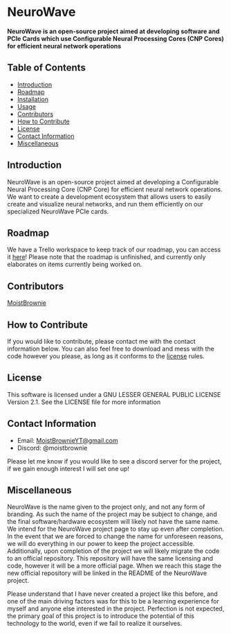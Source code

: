 # NeuroWave

**NeuroWave is an open-source project aimed at developing software and PCIe Cards which use Configurable Neural Processing Cores (CNP Cores) for efficient neural network operations**

## Table of Contents

- [Introduction](#Introduction)
- [Roadmap](#Roadmap)
- [Installation](#Installation)
- [Usage](#Usage)
- [Contributors](#Contributors)
- [How to Contribute](#How-to-Contribute)
- [License](#License)
- [Contact Information](#Contact-Information)
- [Miscellaneous](#Miscellaneous)

## Introduction

NeuroWave is an open-source project aimed at developing a Configurable Neural Processing Core (CNP Core) for efficient neural network operations. We want to create a development ecosystem that allows users to easily create and visualize neural networks, and run them efficiently on our specialized NeuroWave PCIe cards.

## Roadmap

We have a Trello workspace to keep track of our roadmap, you can access it [here](https://trello.com/b/eZEVjjEK/neurowave)! Please note that the roadmap is unfinished, and currently only elaborates on items currently being worked on.

## Contributors

[MoistBrownie](https://github.com/XtraMoistBrownie)

## How to Contribute

If you would like to contribute, please contact me with the contact information below. You can also feel free to download and mess with the code however you please, as long as it conforms to the [license](#License) rules.

## License

This software is licensed under a GNU LESSER GENERAL PUBLIC LICENSE Version 2.1. See the LICENSE file for more information

## Contact Information

- Email: MoistBrownieYT@gmail.com
- Discord: @moistbrownie

Please let me know if you would like to see a discord server for the project, if we gain enough interest I will set one up!

## Miscellaneous

NeuroWave is the name given to the project only, and not any form of branding. As such the name of the project may be subject to change, and the final software/hardware ecosystem will likely not have the same name. We intend for the NeuroWave project page to stay up even after completion. In the event that we are forced to change the name for unforeseen reasons, we will do everything in our power to keep the project accessible. Additionally, upon completion of the project we will likely migrate the code to an official repository. This repository will have the same licensing and code, however it will be a more official page. When we reach this stage the new official repository will be linked in the README of the NeuroWave project.

Please understand that I have never created a project like this before, and one of the main driving factors was for this to be a learning experience for myself and anyone else interested in the project. Perfection is not expected, the primary goal of this project is to introduce the potential of this technology to the world, even if we fail to realize it ourselves.